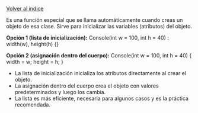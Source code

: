 [Volver al índice](../../../README.md)

Es una función especial que se llama automáticamente cuando creas un objeto de esa clase. Sirve para inicializar las variables (atributos) del objeto.

**Opción 1 (lista de inicialización):**
Console(int w = 100, int h = 40) : width(w), height(h) {}

**Opción 2 (asignación dentro del cuerpo):**
Console(int w = 100, int h = 40)
{
width = w;
height = h;
}

- La lista de inicialización inicializa los atributos directamente al crear el objeto.
- La asignación dentro del cuerpo crea el objeto con valores predeterminados y luego los cambia.
- La lista es más eficiente, necesaria para algunos casos y es la práctica recomendada.
